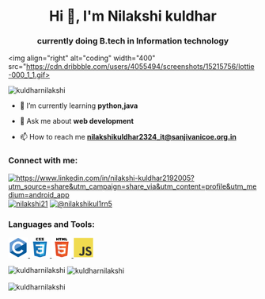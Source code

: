 <h1 align="center">Hi 👋, I'm Nilakshi kuldhar</h1>
<h3 align="center">currently doing B.tech in Information technology</h3>

<img align="right" alt="coding" width="400" src="https://cdn.dribbble.com/users/4055494/screenshots/15215756/lottie-000_1_1.gif>

<p align="left"> <img src="https://komarev.com/ghpvc/?username=kuldharnilakshi&label=Profile%20views&color=0e75b6&style=flat" alt="kuldharnilakshi" /> </p>

- 🌱 I’m currently learning **python,java**

- 💬 Ask me about **web development**

- 📫 How to reach me **nilakshikuldhar2324_it@sanjivanicoe.org.in**

<h3 align="left">Connect with me:</h3>
<p align="left">
<a href="https://linkedin.com/in/https://www.linkedin.com/in/nilakshi-kuldhar2192005?utm_source=share&utm_campaign=share_via&utm_content=profile&utm_medium=android_app" target="blank"><img align="center" src="https://raw.githubusercontent.com/rahuldkjain/github-profile-readme-generator/master/src/images/icons/Social/linked-in-alt.svg" alt="https://www.linkedin.com/in/nilakshi-kuldhar2192005?utm_source=share&utm_campaign=share_via&utm_content=profile&utm_medium=android_app" height="30" width="40" /></a>
<a href="https://www.codechef.com/users/nilakshi21" target="blank"><img align="center" src="https://cdn.jsdelivr.net/npm/simple-icons@3.1.0/icons/codechef.svg" alt="nilakshi21" height="30" width="40" /></a>
<a href="https://auth.geeksforgeeks.org/user/@nilakshikul1rn5" target="blank"><img align="center" src="https://raw.githubusercontent.com/rahuldkjain/github-profile-readme-generator/master/src/images/icons/Social/geeks-for-geeks.svg" alt="@nilakshikul1rn5" height="30" width="40" /></a>
</p>

<h3 align="left">Languages and Tools:</h3>
<p align="left"> <a href="https://www.cprogramming.com/" target="_blank" rel="noreferrer"> <img src="https://raw.githubusercontent.com/devicons/devicon/master/icons/c/c-original.svg" alt="c" width="40" height="40"/> </a> <a href="https://www.w3schools.com/css/" target="_blank" rel="noreferrer"> <img src="https://raw.githubusercontent.com/devicons/devicon/master/icons/css3/css3-original-wordmark.svg" alt="css3" width="40" height="40"/> </a> <a href="https://www.w3.org/html/" target="_blank" rel="noreferrer"> <img src="https://raw.githubusercontent.com/devicons/devicon/master/icons/html5/html5-original-wordmark.svg" alt="html5" width="40" height="40"/> </a> <a href="https://developer.mozilla.org/en-US/docs/Web/JavaScript" target="_blank" rel="noreferrer"> <img src="https://raw.githubusercontent.com/devicons/devicon/master/icons/javascript/javascript-original.svg" alt="javascript" width="40" height="40"/> </a> </p>

<p><img align="left" src="https://github-readme-stats.vercel.app/api/top-langs?username=kuldharnilakshi&show_icons=true&locale=en&layout=compact" alt="kuldharnilakshi" /></p>

<p>&nbsp;<img align="center" src="https://github-readme-stats.vercel.app/api?username=kuldharnilakshi&show_icons=true&locale=en" alt="kuldharnilakshi" /></p>

<p><img align="center" src="https://github-readme-streak-stats.herokuapp.com/?user=kuldharnilakshi&" alt="kuldharnilakshi" /></p>


